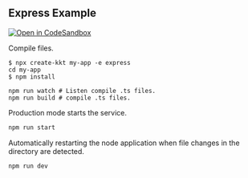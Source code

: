 Express Example
---

[![Open in CodeSandbox](https://img.shields.io/badge/Open%20in-CodeSandbox-blue?logo=codesandbox)](https://codesandbox.io/s/github/jaywcjlove/tsbb/tree/master/example/basic)

Compile files.

```shell
$ npx create-kkt my-app -e express
cd my-app
$ npm install

npm run watch # Listen compile .ts files.
npm run build # compile .ts files.
```

Production mode starts the service.

```bash
npm run start
```

Automatically restarting the node application when file changes in the directory are detected.

```bash
npm run dev 
```